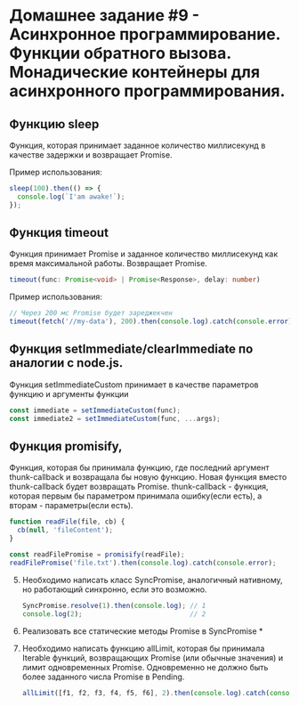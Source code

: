 # Домашнее задание #9 - Асинхронное программирование. Функции обратного вызова. Монадические контейнеры для асинхронного программирования.
## Функцию sleep
Функция, которая принимает заданное количество миллисекунд в качестве задержки и возвращает Promise.

Пример использования:
   ```js
   sleep(100).then(() => {
     console.log(`I'am awake!`);
   });
   ```
   
## Функция timeout
Функция принимает Promise и заданное количество миллисекунд как время максимальной работы. Возвращает Promise. 
```ts
timeout(func: Promise<void> | Promise<Response>, delay: number)
```

Пример использования:

   ```js
   // Через 200 мс Promise будет зареджекчен
   timeout(fetch('//my-data'), 200).then(console.log).catch(console.error);
   ```

## Функция setImmediate/clearImmediate по аналогии с node.js.
Функция setImmediateCustom принимает в качестве параметров функцию и аргументы функции
```js
const immediate = setImmediateCustom(func);
const immediate2 = setImmediateCustom(func, ...args);
```

## Функция promisify, 
 Функция, которая бы принимала функцию, где последний аргумент thunk-callback и возвращала бы  новую функцию. Новая функция вместо thunk-callback будет возвращать   Promise.
 thunk-callback - функция, которая первым бы параметром принимала ошибку(если есть), а вторам - параметры(если есть).

   ```js
   function readFile(file, cb) {
     cb(null, 'fileContent');
   }
   
   const readFilePromise = promisify(readFile);
   readFilePromise('file.txt').then(console.log).catch(console.error);
   ```

5. Необходимо написать класс SyncPromise, аналогичный нативному, но работающий синхронно, если это возможно.

   ```js
   SyncPromise.resolve(1).then(console.log); // 1
   console.log(2);                           // 2
   ```

6. Реализовать все статические методы Promise в SyncPromise *

7. Необходимо написать функцию allLimit, которая бы принимала Iterable функций, возвращающих Promise (или обычные значения) и лимит одновременных Promise.
   Одновременно не должно быть более заданного числа Promise в Pending.

   ```js
   allLimit([f1, f2, f3, f4, f5, f6], 2).then(console.log).catch(console.error);
